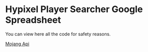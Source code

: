 # Hypixel Player Searcher Google Spreadsheet
You can view here all the code for safety reasons.

[Mojang Api](https://github.com/SquerlInMyPants/Hypixel-Player-Searcher-Google-Spreadsheet/blob/main/mojang%20api.gs)
